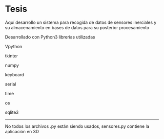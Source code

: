 # Tesis 

Aquí desarrollo un sistema para recogida de datos de sensores inerciales y su almacenamiento en bases de datos para su posterior procesamiento


Desarrollado con Python3
librerias utilizadas


Vpython

tkinter

numpy

keyboard

serial 

time

os

sqlite3

___________________
No todos los archivos .py están siendo usados, sensores.py contiene la aplicación en 3D
